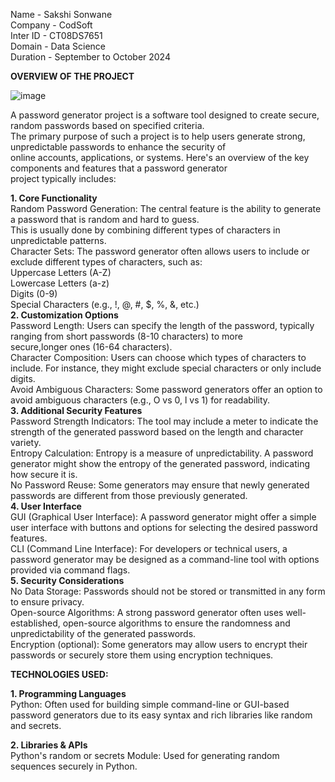 Name - Sakshi Sonwane<br/>
Company - CodSoft<br/>
Inter ID - CT08DS7651<br/>
Domain - Data Science<br/>
Duration - September to October 2024<br/>

**OVERVIEW OF THE PROJECT**

![image](https://github.com/user-attachments/assets/10ced39d-67ec-40c7-95db-57f9479a1103)


A password generator project is a software tool designed to create secure, random passwords based on specified criteria.<br/>
The primary purpose of such a project is to help users generate strong, unpredictable passwords to enhance the security of<br/>
online accounts, applications, or systems. Here's an overview of the key components and features that a password generator<br/>
project typically includes:<br/>

**1. Core Functionality**<br/>
Random Password Generation: The central feature is the ability to generate a password that is random and hard to guess.<br/>
This is usually done by combining different types of characters in unpredictable patterns.<br/>
Character Sets: The password generator often allows users to include or exclude different types of characters, such as:<br/>
Uppercase Letters (A-Z)<br/>
Lowercase Letters (a-z)<br/>
Digits (0-9)<br/>
Special Characters (e.g., !, @, #, $, %, &, etc.)<br/>
**2. Customization Options**<br/>
Password Length: Users can specify the length of the password, typically ranging from short passwords (8-10 characters) to more<br/>
secure,longer ones (16-64 characters).<br/>
Character Composition: Users can choose which types of characters to include. For instance, they might exclude special characters or only include digits.<br/>
Avoid Ambiguous Characters: Some password generators offer an option to avoid ambiguous characters (e.g., O vs 0, l vs 1) for readability.<br/>
**3. Additional Security Features**<br/>
Password Strength Indicators: The tool may include a meter to indicate the strength of the generated password based on the length and character variety.<br/>
Entropy Calculation: Entropy is a measure of unpredictability. A password generator might show the entropy of the generated password, indicating how secure it is.<br/>
No Password Reuse: Some generators may ensure that newly generated passwords are different from those previously generated.<br/>
**4. User Interface**<br/>
GUI (Graphical User Interface): A password generator might offer a simple user interface with buttons and options for selecting the desired password features.<br/>
CLI (Command Line Interface): For developers or technical users, a password generator may be designed as a command-line tool with options provided via command flags.<br/>
**5. Security Considerations**<br/>
No Data Storage: Passwords should not be stored or transmitted in any form to ensure privacy.<br/>
Open-source Algorithms: A strong password generator often uses well-established, open-source algorithms to ensure the randomness and unpredictability of the generated passwords.<br/>
Encryption (optional): Some generators may allow users to encrypt their passwords or securely store them using encryption techniques.<br/>

**TECHNOLOGIES USED:** <br/>

**1. Programming Languages** <br/>
Python: Often used for building simple command-line or GUI-based password generators due to its easy syntax and rich libraries like random and secrets.<br/>

**2. Libraries & APIs**<br/>
Python's random or secrets Module: Used for generating random sequences securely in Python.<br/>

